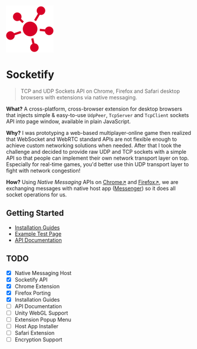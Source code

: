 <img src="LOGO.svg" height="128">

# Socketify

> TCP and UDP Sockets API on Chrome, Firefox and Safari desktop browsers with extensions via native messaging.

**What?** A cross-platform, cross-browser extension for desktop browsers that injects simple & easy-to-use `UdpPeer`, `TcpServer` and `TcpClient` sockets API into page window, available in plain JavaScript.

**Why?** I was prototyping a web-based multiplayer-online game then realized that WebSocket and WebRTC standard APIs are not flexible enough to achieve custom networking solutions when needed. After that I took the challenge and decided to provide raw UDP and TCP sockets with a simple API so that people can implement their own network transport layer on top. Especially for real-time games, you'd better use thin UDP transport layer to fight with network congestion!

**How?** Using _Native Messaging_ APIs on [Chrome&nearr;](https://developer.chrome.com/extensions/nativeMessaging) and [Firefox&nearr;](https://developer.mozilla.org/en-US/docs/Mozilla/Add-ons/WebExtensions/Native_messaging), we are exchanging messages with native host app ([Messenger](Messenger)) so it does all socket operations for us.

## Getting Started

- [Installation Guides](INSTALL.md)
- [Example Test Page](Example/index.html)
- [API Documentation](API.md)

## TODO

- [x] Native Messaging Host
- [x] Socketify API
- [x] Chrome Extension
- [x] Firefox Porting
- [x] Installation Guides
- [ ] API Documentation
- [ ] Unity WebGL Support
- [ ] Extension Popup Menu
- [ ] Host App Installer
- [ ] Safari Extension
- [ ] Encryption Support

